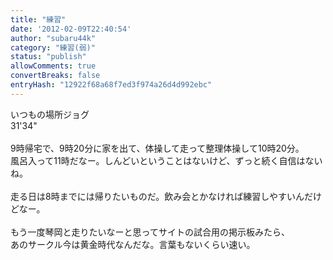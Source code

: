 ```yaml
---
title: "練習"
date: '2012-02-09T22:40:54'
author: "subaru44k"
category: "練習(弱)"
status: "publish"
allowComments: true
convertBreaks: false
entryHash: "12922f68a68f7ed3f974a26d4d992ebc"
---
```

いつもの場所ジョグ<br>
31'34"<br>
<br>
9時帰宅で、9時20分に家を出て、体操して走って整理体操して10時20分。<br>
風呂入って11時だなー。しんどいということはないけど、ずっと続く自信はないね。<br>
<br>
走る日は8時までには帰りたいものだ。飲み会とかなければ練習しやすいんだけどなー。<br>
<br>
もう一度琴岡と走りたいなーと思ってサイトの試合用の掲示板みたら、<br>
あのサークル今は黄金時代なんだな。言葉もないくらい速い。
